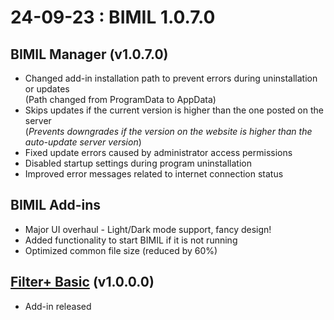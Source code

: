 # 24-09-23 : BIMIL 1.0.7.0

## BIMIL Manager (v1.0.7.0)

* Changed add-in installation path to prevent errors during uninstallation or updates\
  (Path changed from ProgramData to AppData)
* Skips updates if the current version is higher than the one posted on the server\
  (_Prevents downgrades if the version on the website is higher than the auto-update server version_)
* Fixed update errors caused by administrator access permissions
* Disabled startup settings during program uninstallation
* Improved error messages related to internet connection status

## BIMIL Add-ins

* Major UI overhaul - Light/Dark mode support, fancy design!
* Added functionality to start BIMIL if it is not running
* Optimized common file size (reduced by 60%)

## [Filter+ Basic](https://bimil.gitbook.io/docs/add-ins/filter-plus-basic) (v1.0.0.0)

* Add-in released
